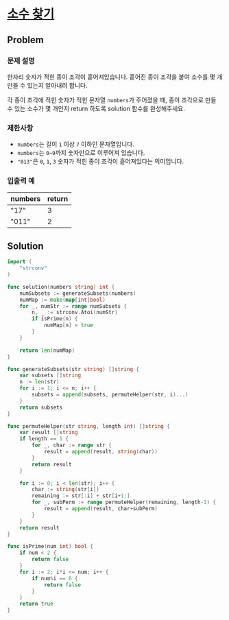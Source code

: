 # [소수 찾기](https://school.programmers.co.kr/learn/courses/30/lessons/42839)

## Problem

### 문제 설명

한자리 숫자가 적힌 종이 조각이 흩어져있습니다. 흩어진 종이 조각을 붙여 소수를 몇 개 만들 수 있는지 알아내려 합니다.

각 종이 조각에 적힌 숫자가 적힌 문자열 `numbers`가 주어졌을 때, 종이 조각으로 만들 수 있는 소수가 몇 개인지 return 하도록 solution 함수를 완성해주세요.

### 제한사항

- `numbers`는 길이 `1` 이상 `7` 이하인 문자열입니다.
- `numbers`는 `0~9`까지 숫자만으로 이루어져 있습니다.
- `"013"`은 `0`, `1`, `3` 숫자가 적힌 종이 조각이 흩어져있다는 의미입니다.

### 입출력 예

| numbers | return |
| ---- | ---- |
| "17" | 3 |
| "011" | 2 |

## Solution

```go
import (
	"strconv"
)

func solution(numbers string) int {
	numSubsets := generateSubsets(numbers)
	numMap := make(map[int]bool)
	for _, numStr := range numSubsets {
		n, _ := strconv.Atoi(numStr)
		if isPrime(n) {
			numMap[n] = true
		}
	}

	return len(numMap)
}

func generateSubsets(str string) []string {
	var subsets []string
	n := len(str)
	for i := 1; i <= n; i++ {
		subsets = append(subsets, permuteHelper(str, i)...)
	}
	return subsets
}

func permuteHelper(str string, length int) []string {
	var result []string
	if length == 1 {
		for _, char := range str {
			result = append(result, string(char))
		}
		return result
	}

	for i := 0; i < len(str); i++ {
		char := string(str[i])
		remaining := str[:i] + str[i+1:]
		for _, subPerm := range permuteHelper(remaining, length-1) {
			result = append(result, char+subPerm)
		}
	}
	return result
}

func isPrime(num int) bool {
	if num < 2 {
		return false
	}
	for i := 2; i*i <= num; i++ {
		if num%i == 0 {
			return false
		}
	}
	return true
}
```